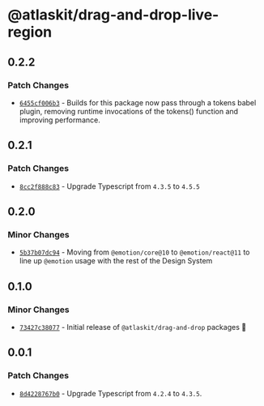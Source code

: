 # @atlaskit/drag-and-drop-live-region

## 0.2.2

### Patch Changes

- [`6455cf006b3`](https://bitbucket.org/atlassian/atlassian-frontend/commits/6455cf006b3) - Builds for this package now pass through a tokens babel plugin, removing runtime invocations of the tokens() function and improving performance.

## 0.2.1

### Patch Changes

- [`8cc2f888c83`](https://bitbucket.org/atlassian/atlassian-frontend/commits/8cc2f888c83) - Upgrade Typescript from `4.3.5` to `4.5.5`

## 0.2.0

### Minor Changes

- [`5b37b07dc94`](https://bitbucket.org/atlassian/atlassian-frontend/commits/5b37b07dc94) - Moving from `@emotion/core@10` to `@emotion/react@11` to line up `@emotion` usage with the rest of the Design System

## 0.1.0

### Minor Changes

- [`73427c38077`](https://bitbucket.org/atlassian/atlassian-frontend/commits/73427c38077) - Initial release of `@atlaskit/drag-and-drop` packages 🎉

## 0.0.1

### Patch Changes

- [`8d4228767b0`](https://bitbucket.org/atlassian/atlassian-frontend/commits/8d4228767b0) - Upgrade Typescript from `4.2.4` to `4.3.5`.
